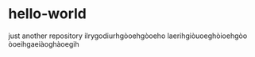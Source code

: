 # hello-world
just another repository
ilrygodiurhgòoehgòoeho
laerihgiòuoeghòioehgòo
òoeihgaeiàoghàoegih
